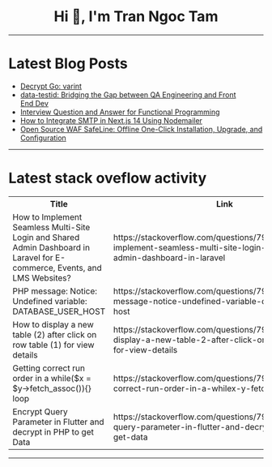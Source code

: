 <h1 align="center">Hi 👋, I'm Tran Ngoc Tam</h1>

---

# Latest Blog Posts 
<!-- BLOG-POST-LIST:START -->
- [Decrypt Go: varint](https://dev.to/huizhou92/decrypt-go-varint-4d29)
- [data-testid: Bridging the Gap between QA Engineering and Front End Dev](https://dev.to/johnnyv5g/data-testid-bridging-the-gap-between-qa-engineering-and-front-end-dev-gja)
- [Interview Question and Answer for Functional Programming](https://dev.to/nozibul_islam_113b1d5334f/interview-question-and-answer-for-functional-programming-57d6)
- [How to Integrate SMTP in Next.js 14 Using Nodemailer](https://dev.to/chaudharidevam/how-to-integrate-smtp-in-nextjs-14-using-nodemailer-3g6j)
- [Open Source WAF SafeLine: Offline One-Click Installation, Upgrade, and Configuration](https://dev.to/carrie_luo1/open-source-waf-safeline-offline-one-click-installation-upgrade-and-configuration-3g1c)
<!-- BLOG-POST-LIST:END -->

---

# Latest stack oveflow activity
<table>
  <tr><th>Title</th><th>Link</th></tr>
  <!-- STACKOVERFLOW:START --><tr><td>How to Implement Seamless Multi-Site Login and Shared Admin Dashboard in Laravel for E-commerce, Events, and LMS Websites?</td><td>https://stackoverflow.com/questions/79006287/how-to-implement-seamless-multi-site-login-and-shared-admin-dashboard-in-laravel</td></tr><tr><td>PHP message: Notice: Undefined variable: DATABASE_USER_HOST</td><td>https://stackoverflow.com/questions/79006261/php-message-notice-undefined-variable-database-user-host</td></tr><tr><td>How to display a new table &lpar;2&rpar; after click on row table &lpar;1&rpar; for view details</td><td>https://stackoverflow.com/questions/79006240/how-to-display-a-new-table-2-after-click-on-row-table-1-for-view-details</td></tr><tr><td>Getting correct run order in a while&lpar;$x = $y-&gt;fetch_assoc&lpar;&rpar;&rpar;{} loop</td><td>https://stackoverflow.com/questions/79006191/getting-correct-run-order-in-a-whilex-y-fetch-assoc-loop</td></tr><tr><td>Encrypt Query Parameter in Flutter and decrypt in PHP to get Data</td><td>https://stackoverflow.com/questions/79005974/encrypt-query-parameter-in-flutter-and-decrypt-in-php-to-get-data</td></tr><!-- STACKOVERFLOW:END -->
</table>

---


